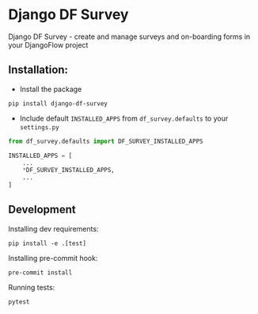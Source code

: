 # Django DF Survey

   Django DF Survey - create and manage surveys and on-boarding forms in your DjangoFlow project


## Installation:

- Install the package

```
pip install django-df-survey
```


- Include default `INSTALLED_APPS` from `df_survey.defaults` to your `settings.py`

```python
from df_survey.defaults import DF_SURVEY_INSTALLED_APPS

INSTALLED_APPS = [
    ...
    *DF_SURVEY_INSTALLED_APPS,
    ...
]

```


## Development

Installing dev requirements:

```
pip install -e .[test]
```

Installing pre-commit hook:

```
pre-commit install
```

Running tests:

```
pytest
```